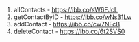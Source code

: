 1. allContacts - https://ibb.co/sW6FJcL
2. getContactByID - https://ibb.co/wNs31Lw
3. addContact - https://ibb.co/cw7NFcB
4. deleteContact - https://ibb.co/6t2SVS0
